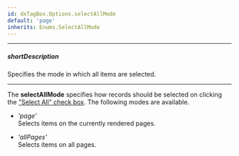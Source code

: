 ```yaml
---
id: dxTagBox.Options.selectAllMode
default: 'page'
inherits: Enums.SelectAllMode
---
```

---
##### shortDescription
Specifies the mode in which all items are selected.

---
The **selectAllMode** specifies how records should be selected on clicking the ["Select All" check box](/api-reference/10%20UI%20Components/dxSelectBox/1%20Configuration/showSelectionControls.md '/Documentation/ApiReference/UI_Components/dxTagBox/Configuration/#showSelectionControls'). The following modes are available.

- *'page'*  
 Selects items on the currently rendered pages.

- *'allPages'*  
 Selects items on all pages.